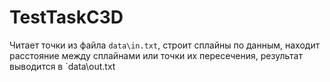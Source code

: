 # TestTaskC3D

Читает точки из файла `data\in.txt`, строит сплайны по данным, находит расстояние между сплайнами или точки их пересечения, результат выводится в `data\out.txt

